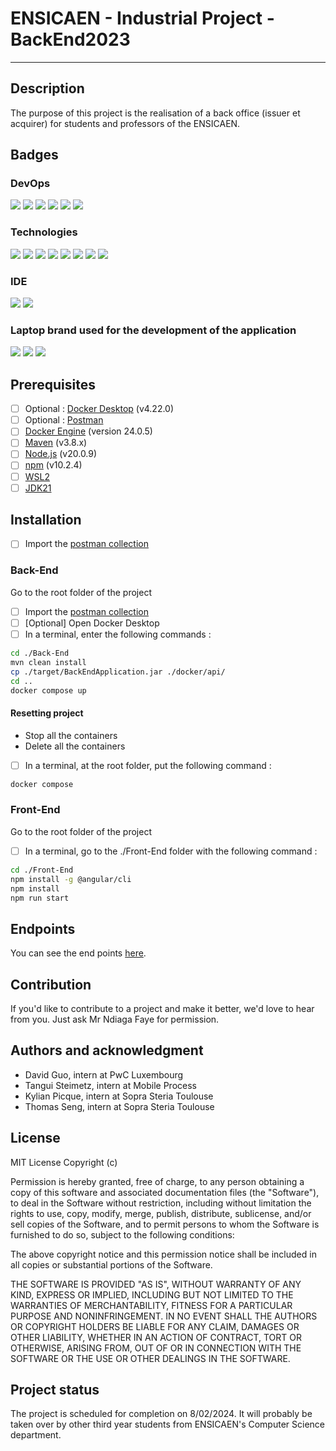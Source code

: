 # ENSICAEN - Industrial Project - BackEnd2023

***

## Description
The purpose of this project is the realisation of a back office (issuer et acquirer) for students and professors of the ENSICAEN.

## Badges

### DevOps

<img src="https://img.shields.io/badge/Docker-2CA5E0?style=for-the-badge&logo=docker&logoColor=white" />
<img src="https://img.shields.io/badge/Linux-FCC624?style=for-the-badge&logo=linux&logoColor=black" />
<img src="	https://img.shields.io/badge/Ubuntu-E95420?style=for-the-badge&logo=ubuntu&logoColor=white" />
<img src="https://img.shields.io/badge/Spring_Security-6DB33F?style=for-the-badge&logo=Spring-Security&logoColor=white" />

<img src="https://img.shields.io/badge/GitLab-330F63?style=for-the-badge&logo=gitlab&logoColor=white" />
<img src="https://img.shields.io/badge/GIT-E44C30?style=for-the-badge&logo=git&logoColor=white" />


### Technologies

<img src="https://img.shields.io/badge/npm-CB3837?style=for-the-badge&logo=npm&logoColor=white" />

<img src="https://img.shields.io/badge/JWT-000000?style=for-the-badge&logo=JSON%20web%20tokens&logoColor=whit" />
<img src="https://img.shields.io/badge/Spring_Boot-F2F4F9?style=for-the-badge&logo=spring-boot" />
<img src="https://img.shields.io/badge/Spring-6DB33F?style=for-the-badge&logo=spring&logoColor=white" />
<img src="https://img.shields.io/badge/Postman-FF6C37?style=for-the-badge&logo=Postman&logoColor=white" />
<img src="	https://img.shields.io/badge/Node%20js-339933?style=for-the-badge&logo=nodedotjs&logoColor=white" />
<img src="https://img.shields.io/badge/PostgreSQL-316192?style=for-the-badge&logo=postgresql&logoColor=white" />
<img src="https://img.shields.io/badge/Angular-DD0031?style=for-the-badge&logo=angular&logoColor=white" />


### IDE

<img src="https://img.shields.io/badge/IntelliJ_IDEA-000000.svg?style=for-the-badge&logo=intellij-idea&logoColor=white" />
<img src="https://img.shields.io/badge/WebStorm-000000?style=for-the-badge&logo=WebStorm&logoColor=white" />


### Laptop brand used for the development of the application

<img src="https://img.shields.io/badge/dell%20laptop-007DB8?style=for-the-badge&logo=dell&logoColor=white" />
<img src="https://img.shields.io/badge/MSI%20laptop-FF0000?style=for-the-badge&logo=msi&logoColor=white" />
<img src="https://img.shields.io/badge/lenovo%20laptop-E2231A?style=for-the-badge&logo=lenovo&logoColor=white" />


## Prerequisites

- [ ] Optional : [Docker Desktop](https://docs.docker.com/desktop/release-notes/#4220) (v4.22.0) 
- [ ] Optional : [Postman](https://www.postman.com/downloads/)
- [ ] [Docker Engine](https://docs.docker.com/engine/install/) (version 24.0.5)
- [ ] [Maven](https://maven.apache.org/download.cgi) (v3.8.x)
- [ ] [Node.js](https://nodejs.org/en/blog/release/v21.1.0) (v20.0.9)
- [ ] [npm](https://www.npmjs.com/package/npm/v/10.2.1) (v10.2.4)
- [ ] [WSL2](https://learn.microsoft.com/fr-fr/windows/wsl/install)
- [ ] [JDK21](https://www.oracle.com/fr/java/technologies/downloads/)

## Installation
- [ ] Import the [postman collection](./Back-End/controler-api-test.postman_collection.json)

### Back-End
Go to the root folder of the project
- [ ] Import the [postman collection](./collection)
- [ ] [Optional] Open Docker Desktop
- [ ] In a terminal, enter the following commands :
```bash
cd ./Back-End
mvn clean install
cp ./target/BackEndApplication.jar ./docker/api/
cd ..
docker compose up
```

#### Resetting project
- Stop all the containers
- Delete all the containers
- [ ] In a terminal, at the root folder, put the following command :
```bash
docker compose
```

### Front-End
Go to the root folder of the project
- [ ] In a terminal, go to the ./Front-End folder with the following command :
```bash
cd ./Front-End
npm install -g @angular/cli
npm install
npm run start
```

## Endpoints
You can see the end points [here](http://localhost:8080/swagger-ui.html).

## Contribution

If you'd like to contribute to a project and make it better, we'd love to hear from you. Just ask Mr Ndiaga Faye for permission.

## Authors and acknowledgment

- David Guo, intern at PwC Luxembourg
- Tangui Steimetz, intern at Mobile Process
- Kylian Picque, intern at Sopra Steria Toulouse
- Thomas Seng, intern at Sopra Steria Toulouse

## License

MIT License
Copyright (c)

Permission is hereby granted, free of charge, to any person obtaining a copy
of this software and associated documentation files (the "Software"), to deal
in the Software without restriction, including without limitation the rights
to use, copy, modify, merge, publish, distribute, sublicense, and/or sell
copies of the Software, and to permit persons to whom the Software is
furnished to do so, subject to the following conditions:

The above copyright notice and this permission notice shall be included in all
copies or substantial portions of the Software.

THE SOFTWARE IS PROVIDED "AS IS", WITHOUT WARRANTY OF ANY KIND, EXPRESS OR
IMPLIED, INCLUDING BUT NOT LIMITED TO THE WARRANTIES OF MERCHANTABILITY,
FITNESS FOR A PARTICULAR PURPOSE AND NONINFRINGEMENT. IN NO EVENT SHALL THE
AUTHORS OR COPYRIGHT HOLDERS BE LIABLE FOR ANY CLAIM, DAMAGES OR OTHER
LIABILITY, WHETHER IN AN ACTION OF CONTRACT, TORT OR OTHERWISE, ARISING FROM,
OUT OF OR IN CONNECTION WITH THE SOFTWARE OR THE USE OR OTHER DEALINGS IN THE
SOFTWARE.

## Project status
The project is scheduled for completion on 8/02/2024. It will probably be taken over by other third year students from ENSICAEN's Computer Science department.
